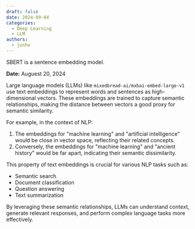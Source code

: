 ```yaml
---
draft: false
date: 2024-09-04
categories:
  - Deep Learning
  - LLM
authors:
  - junho
---
```


SBERT is a sentence embedding model.

<!-- more -->

<p align="left"><strong>Date:</strong> Auguest 20, 2024<br></p>

Large language models (LLMs) like `mixedbread-ai/mxbai-embed-large-v1` use text embeddings to represent words and sentences as high-dimensional vectors. These embeddings are trained to capture semantic relationships, making the distance between vectors a good proxy for semantic similarity.

For example, in the context of NLP:
1. The embeddings for "machine learning" and "artificial intelligence" would be close in vector space, reflecting their related concepts.
2. Conversely, the embeddings for "machine learning" and "ancient history" would be far apart, indicating their semantic dissimilarity.

This property of text embeddings is crucial for various NLP tasks such as:
- Semantic search
- Document classification
- Question answering
- Text summarization

By leveraging these semantic relationships, LLMs can understand context, generate relevant responses, and perform complex language tasks more effectively.


<!-- <img src="https://docs.aws.amazon.com/images/sagemaker/latest/dg/images/jumpstart/jumpstart-fm-rag.jpg" target="_blank" width=550> -->

<!-- <sub><i>The following diagram shows the conceptual flow of using RAG with LLMs.: Original image credited to aws.amazon.com</i></sub> -->

<!-- more -->

